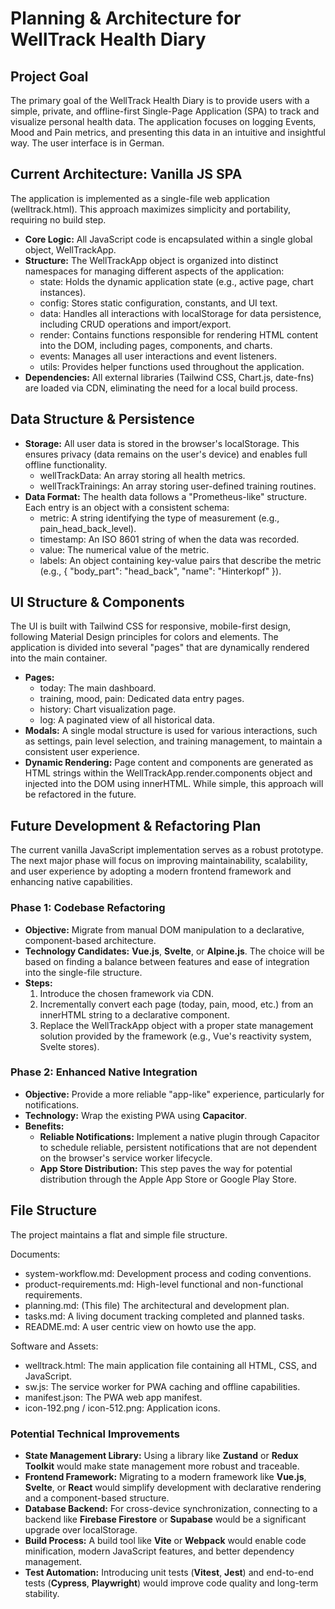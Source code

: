 # **Planning & Architecture for WellTrack Health Diary**

## **Project Goal**

The primary goal of the WellTrack Health Diary is to provide users with a simple, private, and offline-first Single-Page Application (SPA) to track and visualize personal health data. The application focuses on logging Events, Mood and Pain metrics, and presenting this data in an intuitive and insightful way. The user interface is in German.

## **Current Architecture: Vanilla JS SPA**

The application is implemented as a single-file web application (welltrack.html). This approach maximizes simplicity and portability, requiring no build step.

* **Core Logic:** All JavaScript code is encapsulated within a single global object, WellTrackApp.
* **Structure:** The WellTrackApp object is organized into distinct namespaces for managing different aspects of the application:
  * state: Holds the dynamic application state (e.g., active page, chart instances).
  * config: Stores static configuration, constants, and UI text.
  * data: Handles all interactions with localStorage for data persistence, including CRUD operations and import/export.
  * render: Contains functions responsible for rendering HTML content into the DOM, including pages, components, and charts.
  * events: Manages all user interactions and event listeners.
  * utils: Provides helper functions used throughout the application.
* **Dependencies:** All external libraries (Tailwind CSS, Chart.js, date-fns) are loaded via CDN, eliminating the need for a local build process.

## **Data Structure & Persistence**

* **Storage:** All user data is stored in the browser's localStorage. This ensures privacy (data remains on the user's device) and enables full offline functionality.
  * wellTrackData: An array storing all health metrics.
  * wellTrackTrainings: An array storing user-defined training routines.
* **Data Format:** The health data follows a "Prometheus-like" structure. Each entry is an object with a consistent schema:
  * metric: A string identifying the type of measurement (e.g., pain\_head\_back\_level).
  * timestamp: An ISO 8601 string of when the data was recorded.
  * value: The numerical value of the metric.
  * labels: An object containing key-value pairs that describe the metric (e.g., { "body\_part": "head\_back", "name": "Hinterkopf" }).

## **UI Structure & Components**

The UI is built with Tailwind CSS for responsive, mobile-first design, following Material Design principles for colors and elements. The application is divided into several "pages" that are dynamically rendered into the main container.

* **Pages:**
  * today: The main dashboard.
  * training, mood, pain: Dedicated data entry pages.
  * history: Chart visualization page.
  * log: A paginated view of all historical data.
* **Modals:** A single modal structure is used for various interactions, such as settings, pain level selection, and training management, to maintain a consistent user experience.
* **Dynamic Rendering:** Page content and components are generated as HTML strings within the WellTrackApp.render.components object and injected into the DOM using innerHTML. While simple, this approach will be refactored in the future.

## **Future Development & Refactoring Plan**

The current vanilla JavaScript implementation serves as a robust prototype. The next major phase will focus on improving maintainability, scalability, and user experience by adopting a modern frontend framework and enhancing native capabilities.

### **Phase 1: Codebase Refactoring**

* **Objective:** Migrate from manual DOM manipulation to a declarative, component-based architecture.
* **Technology Candidates:** **Vue.js**, **Svelte**, or **Alpine.js**. The choice will be based on finding a balance between features and ease of integration into the single-file structure.
* **Steps:**
  1. Introduce the chosen framework via CDN.
  2. Incrementally convert each page (today, pain, mood, etc.) from an innerHTML string to a declarative component.
  3. Replace the WellTrackApp object with a proper state management solution provided by the framework (e.g., Vue's reactivity system, Svelte stores).

### **Phase 2: Enhanced Native Integration**

* **Objective:** Provide a more reliable "app-like" experience, particularly for notifications.
* **Technology:** Wrap the existing PWA using **Capacitor**.
* **Benefits:**
  * **Reliable Notifications:** Implement a native plugin through Capacitor to schedule reliable, persistent notifications that are not dependent on the browser's service worker lifecycle.
  * **App Store Distribution:** This step paves the way for potential distribution through the Apple App Store or Google Play Store.

## **File Structure**

The project maintains a flat and simple file structure.

Documents:

* system-workflow.md: Development process and coding conventions.
* product-requirements.md: High-level functional and non-functional requirements.
* planning.md: (This file) The architectural and development plan.
* tasks.md: A living document tracking completed and planned tasks.
* README.md: A user centric view on howto use the app.

Software and Assets:

* welltrack.html: The main application file containing all HTML, CSS, and JavaScript.
* sw.js: The service worker for PWA caching and offline capabilities.
* manifest.json: The PWA web app manifest.
* icon-192.png / icon-512.png: Application icons.

### **Potential Technical Improvements**

* **State Management Library:** Using a library like **Zustand** or **Redux Toolkit** would make state management more robust and traceable.
* **Frontend Framework:** Migrating to a modern framework like **Vue.js**, **Svelte**, or **React** would simplify development with declarative rendering and a component-based structure.
* **Database Backend:** For cross-device synchronization, connecting to a backend like **Firebase Firestore** or **Supabase** would be a significant upgrade over localStorage.
* **Build Process:** A build tool like **Vite** or **Webpack** would enable code minification, modern JavaScript features, and better dependency management.
* **Test Automation:** Introducing unit tests (**Vitest**, **Jest**) and end-to-end tests (**Cypress**, **Playwright**) would improve code quality and long-term stability.

